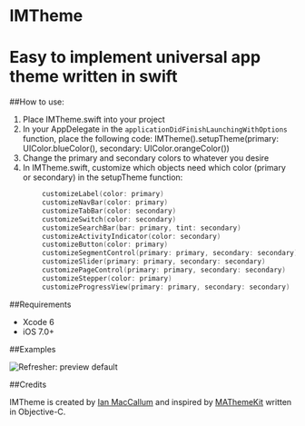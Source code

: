 IMTheme
=======

Easy to implement universal app theme written in swift
=======

##How to use:<br/>
1. Place IMTheme.swift into your project<br/>
2. In your AppDelegate in the ```applicationDidFinishLaunchingWithOptions``` function, place the following code: IMTheme().setupTheme(primary: UIColor.blueColor(), secondary: UIColor.orangeColor())
3. Change the primary and secondary colors to whatever you desire
4. In IMTheme.swift, customize which objects need which color (primary or secondary) in the setupTheme function:
```Swift
        customizeLabel(color: primary)
        customizeNavBar(color: primary)
        customizeTabBar(color: secondary)
        customizeSwitch(color: secondary)
        customizeSearchBar(bar: primary, tint: secondary)
        customizeActivityIndicator(color: secondary)
        customizeButton(color: primary)
        customizeSegmentControl(primary: primary, secondary: secondary)
        customizeSlider(primary: primary, secondary: secondary)
        customizePageControl(primary: primary, secondary: secondary)
        customizeStepper(color: primary)
        customizeProgressView(primary: primary, secondary: secondary)
```
##Requirements

*	Xcode 6
*	iOS 7.0+

##Examples

![Refresher: preview default](https://raw.githubusercontent.com/jcavar/refresher/master/previews/anim_default.gif)

##Credits

IMTheme is created by [Ian MacCallum](https://twitter.com/imac239) and inspired by [MAThemeKit](https://github.com/mamaral/MAThemeKit) written in Objective-C.